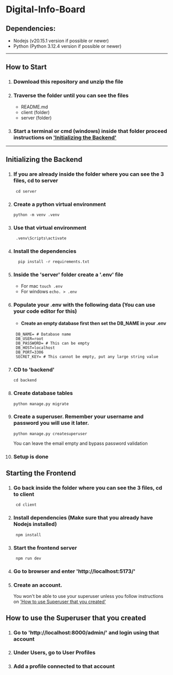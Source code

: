 # Digital-Info-Board
## Dependencies: 
  - Nodejs (v20.15.1 version if possible or newer)
  - Python (Python 3.12.4 version if possible or newer)
---
## How to Start
  1. ### Download this repository and unzip the file
  2. ### Traverse the folder until you can see the files
      - README.md
      - client (folder)
      - server (folder)
  3. ### Start a terminal or cmd (windows) inside that folder proceed instructions on ['Initializing the Backend'](.#initializing-the-backend)
---
## Initializing the Backend
  1. ### If you are already inside the folder where you can see the 3 files, cd to server
          cd server
  2. ### Create a python virtual environment
         python -m venv .venv
  3. ### Use that virtual environment
          .venv\Scripts\activate
  4. ### Install the dependencies
           pip install -r requirements.txt
  5. ### Inside the 'server' folder create a '.env' file
       - For mac `touch .env`
       - For windows `echo. > .env`
  6. ### Populate your .env with the following data (You can use your code editor for this)
       - #### Create an empty database first then set the DB_NAME in your .env
       ```
        DB_NAME= # Database name
        DB_USER=root
        DB_PASSWORD= # This can be empty
        DB_HOST=localhost
        DB_PORT=3306
        SECRET_KEY= # This cannot be empty, put any large string value
  7. ### CD to 'backend'
         cd backend
  8. ### Create database tables
         python manage.py migrate
  10. ### Create a superuser. Remember your username and password you will use it later.
          python manage.py createsuperuser
      You can leave the email empty and bypass password validation
  11. ### Setup is done
## Starting the Frontend
  1. ### Go back inside the folder where you can see the 3 files, cd to client
          cd client
  2. ### Install dependencies (Make sure that you already have Nodejs installed)
          npm install
  3. ### Start the frontend server
          npm run dev
  4. ### Go to browser and enter 'http://localhost:5173/'
  5. ### Create an account.
     You won't be able to use your superuser unless you follow instructions on ['How to use Superuser that you created'](#how-to-use-the-superuser-that-you-created)
## How to use the Superuser that you created
  1. ### Go to 'http://localhost:8000/admin/' and login using that account
  2. ### Under Users, go to User Profiles
  3. ### Add a profile connected to that account
